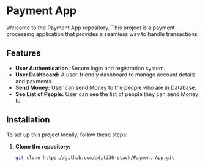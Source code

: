 # Payment App

Welcome to the Payment App repository. This project is a payment processing application that provides a seamless way to handle transactions.

## Features

- **User Authentication:** Secure login and registration system.
- **User Dashboard:** A user-friendly dashboard to manage account details and payments.
- **Send Money:** User can send Money to the people who are in Database.
- **See List of People:** User can see the list of people they can send Money to 

## Installation

To set up this project locally, follow these steps:

1. **Clone the repository:**
   ```sh
   git clone https://github.com/aditi30-stack/Payment-App.git
